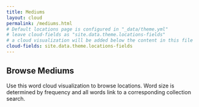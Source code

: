 ```yaml
---
title: Mediums
layout: cloud
permalink: /mediums.html
# Default locations page is configured in "_data/theme.yml"
# leave cloud-fields as "site.data.theme.locations-fields"
# a cloud visualization will be added below the content in this file
cloud-fields: site.data.theme.locations-fields
---
```


## Browse Mediums

Use this word cloud visualization to browse locations.
Word size is determined by frequency and all words link to a corresponding collection search.
